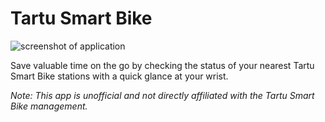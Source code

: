 # Tartu Smart Bike

![screenshot of application](https://i.imgur.com/fpWu3O3.png)

Save valuable time on the go by checking the status of your nearest Tartu Smart Bike stations with a quick glance at your wrist.

*Note: This app is unofficial and not directly affiliated with the Tartu Smart Bike management.*
